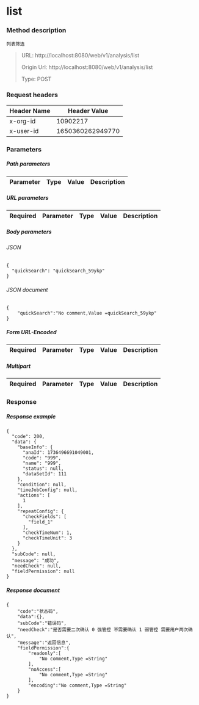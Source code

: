 # list

### Method description

```
列表筛选
```

> URL: http://localhost:8080/web/v1/analysis/list
>
> Origin Url: http://localhost:8080/web/v1/analysis/list
>
> Type: POST


### Request headers

|Header Name| Header Value|
|---------|------|
|x-org-id|10902217|
|x-user-id|1650360262949770|

### Parameters

##### Path parameters

| Parameter | Type | Value | Description |
|---------|------|------|------------|


##### URL parameters

|Required| Parameter | Type | Value | Description |
|---------|---------|------|------|------------|


##### Body parameters

###### JSON

```
{
  "quickSearch": "quickSearch_59ykp"
}
```

###### JSON document

```
{
	"quickSearch":"No comment,Value =quickSearch_59ykp"
}
```


##### Form URL-Encoded
|Required| Parameter | Type | Value | Description |
|---------|---------|------|------|------------|


##### Multipart
|Required | Parameter | Type | Value | Description |
|---------|---------|------|------|------------|


### Response

##### Response example

```
{
  "code": 200,
  "data": {
    "baseInfo": {
      "anaId": 1736496691049001,
      "code": "999",
      "name": "999",
      "status": null,
      "dataSetId": 111
    },
    "condition": null,
    "timeJobConfig": null,
    "actions": [
      1
    ],
    "repeatConfig": {
      "checkFields": [
        "field_1"
      ],
      "checkTimeNum": 1,
      "checkTimeUnit": 3
    }
  },
  "subCode": null,
  "message": "成功",
  "needCheck": null,
  "fieldPermission": null
}
```

##### Response document
```
{
	"code":"状态码",
	"data":{},
	"subCode":"错误码",
	"needCheck":"是否需要二次确认 0 强管控 不需要确认 1 弱管控 需要用户两次确认",
	"message":"返回信息",
	"fieldPermission":{
		"readonly":[
			"No comment,Type =String"
		],
		"noAccess":[
			"No comment,Type =String"
		],
		"encoding":"No comment,Type =String"
	}
}
```


